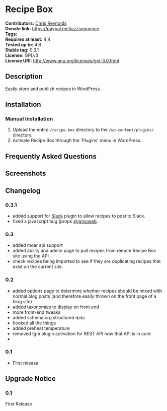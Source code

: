 # Recipe Box #
**Contributors:**      [Chris Reynolds](https://chrisreynolds.io)  
**Donate link:**       https://paypal.me/jazzsequence  
**Tags:**  
**Requires at least:** 4.4  
**Tested up to:**      4.8  
**Stable tag:**        0.3.1  
**License:**           GPLv3  
**License URI:**       http://www.gnu.org/licenses/gpl-3.0.html  

## Description ##

Easily store and publish recipes in WordPress.

## Installation ##

### Manual Installation ###

1. Upload the entire `/recipe-box` directory to the `/wp-content/plugins/` directory.
2. Activate Recipe Box through the 'Plugins' menu in WordPress.

## Frequently Asked Questions ##


## Screenshots ##


## Changelog ##

### 0.3.1 ###
* added support for [Slack](https://wordpress.org/plugins/slack/) plugin to allow recipes to post to Slack.
* fixed a javascript bug (props [@igmoweb](https://github.com/igmoweb).

### 0.3 ###
* added moar api support
* added ability and admin page to pull recipes from remote Recipe Box site using the API
* check recipes being imported to see if they are duplicating recipes that exist on the current site.

### 0.2 ###
* added options page to determine whether recipes should be mixed with normal blog posts (and therefore easily thrown on the front page of a blog site)
* added taxonomies to display on front end
* more front-end tweaks
* added schema.org structured data
* hooked all the things
* added preheat temperature
* removed tgm plugin activation for REST API now that API is in core
* 

### 0.1 ###
* First release

## Upgrade Notice ##

### 0.1 ###
First Release
